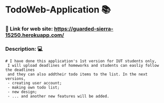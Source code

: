 # TodoWeb-Application 📚
### 🔗 Link for web site: https://guarded-sierra-15250.herokuapp.com/
 
 ### Description: 💻
    # I have done this application's 1st version for IUT students only, 
     I will upload deadlines of homeworks and students can easliy follow the deadlines 
     and they can also addtheir todo items to the list. In the next versions, 
     - creating user account; 
     - making own todo list; 
     - new design; 
     - ... and another new features will be added. 
